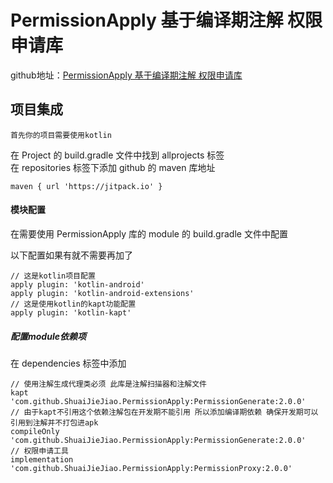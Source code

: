 # PermissionApply 基于编译期注解 权限申请库<br>

github地址：[PermissionApply 基于编译期注解 权限申请库](https://github.com/ShuaiJieJiao/PermissionApply)

## 项目集成
    首先你的项目需要使用kotlin     
在 Project 的 build.gradle 文件中找到 allprojects 标签<br>
在 repositories 标签下添加 github 的 maven 库地址
```
maven { url 'https://jitpack.io' }
```
#### 模块配置
在需要使用 PermissionApply 库的 module 的 build.gradle 文件中配置<br>

以下配置如果有就不需要再加了
```
// 这是kotlin项目配置
apply plugin: 'kotlin-android'
apply plugin: 'kotlin-android-extensions'
// 这是使用kotlin的kapt功能配置
apply plugin: 'kotlin-kapt'
```
##### 配置module依赖项
在 dependencies 标签中添加
```
// 使用注解生成代理类必须 此库是注解扫描器和注解文件
kapt 'com.github.ShuaiJieJiao.PermissionApply:PermissionGenerate:2.0.0'
// 由于kapt不引用这个依赖注解包在开发期不能引用 所以添加编译期依赖 确保开发期可以引用到注解并不打包进apk
compileOnly 'com.github.ShuaiJieJiao.PermissionApply:PermissionGenerate:2.0.0'
// 权限申请工具
implementation 'com.github.ShuaiJieJiao.PermissionApply:PermissionProxy:2.0.0'
```